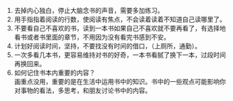 1. 去掉内心独白，停止大脑念书的声音，需要多加练习。  
 2. 用手指指着阅读的行数，使阅读有焦点，不会读着读着不知道自己读哪里了。  
 3. 不要看自己不喜欢的书，读到一本书如果自己不喜欢就不要再看了，有选择地看书或者书里面的章节，不用因为没有看完书感到不安。  
 4. 计划好阅读时间，坚持，不要找没有时间的借口，（上厕所，通勤）。  
 5. 一次多看几本书，更容易维持对书的好奇，一本书看腻了换下一本，过段时间再换回来。  
 6.  如何记住书本内重要的内容？  
画重点没用，重要的是在生活中运用书中的知识。书中的一些观点可能影响你对事物的看法，多思考，和朋友讨论书中的内容。